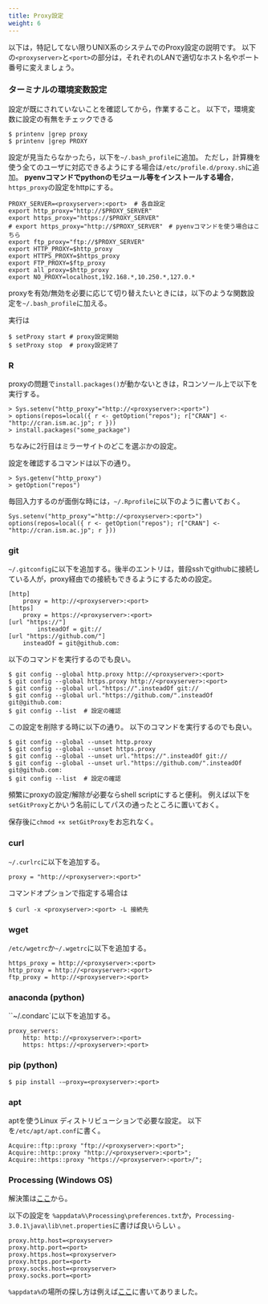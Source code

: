 ```yaml
---
title: Proxy設定
weight: 6
---
```


以下は，特記してない限りUNIX系のシステムでのProxy設定の説明です。
以下の`<proxyserver>`と`<port>`の部分は，それぞれのLANで適切なホスト名やポート番号に変えましょう。


### ターミナルの環境変数設定

設定が既にされていないことを確認してから，作業すること。
以下で，環境変数に設定の有無をチェックできる
```
$ printenv |grep proxy
$ printenv |grep PROXY
```
設定が見当たらなかったら，以下を`~/.bash_profile`に追加。
ただし，計算機を使う全てのユーザに対応できるようにする場合は`/etc/profile.d/proxy.sh`に追加。
**pyenvコマンドでpythonのモジュール等をインストールする場合**，`https_proxy`の設定をhttpにする。
```
PROXY_SERVER=<proxyserver>:<port>  # 各自設定
export http_proxy="http://$PROXY_SERVER"
export https_proxy="https://$PROXY_SERVER"
# export https_proxy="http://$PROXY_SERVER"　# pyenvコマンドを使う場合はこちら
export ftp_proxy="ftp://$PROXY_SERVER"
export HTTP_PROXY=$http_proxy
export HTTPS_PROXY=$https_proxy
export FTP_PROXY=$ftp_proxy
export all_proxy=$http_proxy
export NO_PROXY=localhost,192.168.*,10.250.*,127.0.*
```


proxyを有効/無効を必要に応じて切り替えたいときには，以下のような関数設定を`~/.bash_profile`に加える。
<script src="https://gist.github.com/jnishii/f21948ddc974234869b1743d4cca93ad.js"></script>
実行は
```
$ setProxy start # proxy設定開始
$ setProxy stop  # proxy設定終了
```

### R
proxyの問題で`install.packages()`が動かないときは，Rコンソール上で以下を実行する。
```
> Sys.setenv("http_proxy"="http://<proxyserver>:<port>")
> options(repos=local({ r <- getOption("repos"); r["CRAN"] <- "http://cran.ism.ac.jp"; r }))
> install.packages("some_package")
```
ちなみに2行目はミラーサイトのどこを選ぶかの設定。

設定を確認するコマンドは以下の通り。
```
> Sys.getenv("http_proxy")
> getOption("repos")
```

毎回入力するのが面倒な時には，`~/.Rprofile`に以下のように書いておく。
```
Sys.setenv("http_proxy"="http://<proxyserver>:<port>")
options(repos=local({ r <- getOption("repos"); r["CRAN"] <- "http://cran.ism.ac.jp"; r }))
```

### git

`~/.gitconfig`に以下を追加する。後半のエントリは，普段sshでgithubに接続している人が，proxy経由での接続もできるようにするための設定。
```
[http]
	proxy = http://<proxyserver>:<port>
[https]
	proxy = https://<proxyserver>:<port>
[url "https://"]
        insteadOf = git://
[url "https://github.com/"]
	insteadOf = git@github.com:
```

以下のコマンドを実行するのでも良い。
```
$ git config --global http.proxy http://<proxyserver>:<port>
$ git config --global https.proxy http://<proxyserver>:<port>
$ git config --global url."https://".insteadOf git://
$ git config --global url."https://github.com/".insteadOf git@github.com:
$ git config --list  # 設定の確認
```
この設定を削除する時に以下の通り。
以下のコマンドを実行するのでも良い。
```
$ git config --global --unset http.proxy
$ git config --global --unset https.proxy
$ git config --global --unset url."https://".insteadOf git://
$ git config --global --unset url."https://github.com/".insteadOf git@github.com:
$ git config --list  # 設定の確認
```
<!--
ただし，sshによるgithubとの接続をできるようにしたい方は，さらに，`~/.ssh/config`に，以下のようにHostName,Port,PoxyCommandの設定を追加する。
```
Host github.com
  User <ユーザ名>
  IdentityFile ~/.ssh/id_rsa
  HostName ssh.github.com
  Port 443
  ProxyCommand nc -X connect -x <proxyserver>:<port> %h %p
```
本当は接続ネットワークに応じた自動設定をできるとよいのだが...
-->

頻繁にproxyの設定/解除が必要ならshell scriptにすると便利。
例えば以下を`setGitProxy`とかいう名前にしてパスの通ったところに置いておく。
<script src="https://gist.github.com/jnishii/05104690e6fe901f975705a74a1317ae.js"></script>
保存後に`chmod +x setGitProxy`をお忘れなく。


### curl
`~/.curlrc`に以下を追加する。
```
proxy = "http://<proxyserver>:<port>"
```
コマンドオプションで指定する場合は
```
$ curl -x <proxyserver>:<port> -L 接続先

```

### wget
`/etc/wgetrc`か`~/.wgetrc`に以下を追加する。
```
https_proxy = http://<proxyserver>:<port>
http_proxy = http://<proxyserver>:<port>
ftp_proxy = http://<proxyserver>:<port>
```

### anaconda (python)
``~/.condarc`に以下を追加する。
```
proxy_servers:
	http: http://<proxyserver>:<port>
	https: https://<proxyserver>:<port>
```
### pip (python)
```
$ pip install -–proxy=<proxyserver>:<port>
```

### apt
aptを使うLinux ディストリビューションで必要な設定。
以下を`/etc/apt/apt.conf`に書く。
```
Acquire::ftp::proxy "ftp://<proxyserver>:<port>";
Acquire::http::proxy "http://<proxyserver>:<port>";
Acquire::https::proxy "https://<proxyserver>:<port>/";
```

### Processing (Windows OS)
解決策は[ここ](https://forum.processing.org/two/discussion/12578/sketches-not-running)から。

以下の設定を
`%appdata%\Processing\preferences.txt`か，`Processing-3.0.1\java\lib\net.properties`に書けば良いらしい
。
```
proxy.http.host=<proxyserver>
proxy.http.port=<port>
proxy.https.host=<proxyserver>
proxy.https.port=<port>
proxy.socks.host=<proxyserver>
proxy.socks.port=<port>
```
`%appdata%`の場所の探し方は例えば[ここ](http://www.jaskun.com/windows10/win10-appdata/)に書いてありました。
